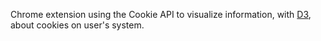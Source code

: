 Chrome extension using the Cookie API to visualize information, with <a href="http://d3js.org/">D3</a>, about cookies on user's system.
